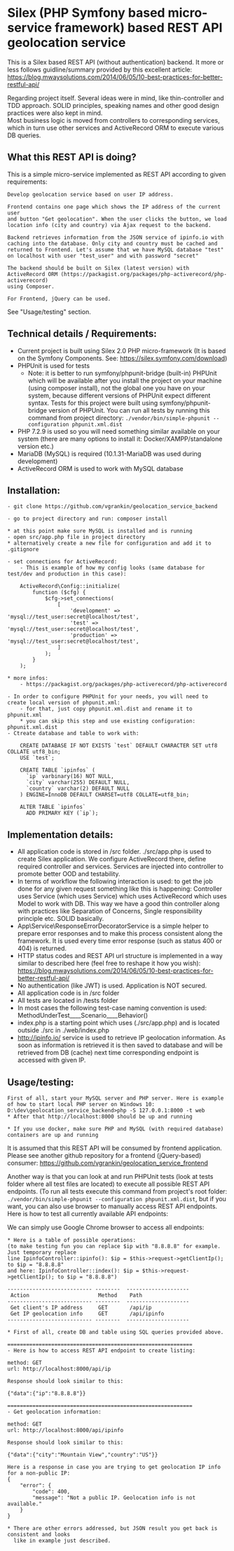 # Silex (PHP Symfony based micro-service framework) based REST API geolocation service

This is a Silex based REST API (without authentication) backend. 
It more or less follows guidline/summary provided by this excellent 
article: https://blog.mwaysolutions.com/2014/06/05/10-best-practices-for-better-restful-api/

Regarding project itself. Several ideas were in mind, like thin-controller and TDD approach. 
SOLID principles, speaking names and other good design 
practices were also kept in mind.  
Most business logic is moved from controllers to corresponding services, 
which in turn use other services and ActiveRecord ORM to execute various DB queries.

## What this REST API is doing?

This is a simple micro-service implemented as REST API according 
to given requirements: 
    
    Develop geolocation service based on user IP address.
    
    Frontend contains one page which shows the IP address of the current user 
    and button "Get geolocation". When the user clicks the button, we load 
    location info (city and country) via Ajax request to the backend.
    
    Backend retrieves information from the JSON service of ipinfo.io with 
    caching into the database. Only city and country must be cached and 
    returned to Frontend. Let's assume that we have MySQL database "test" 
    on localhost with user "test_user" and with password "secret"
    
    The backend should be built on Silex (latest version) with 
    ActiveRecord ORM (https://packagist.org/packages/php-activerecord/php-activerecord) 
    using Composer.
    
    For Frontend, jQuery can be used.

See "Usage/testing" section.

## Technical details / Requirements:
- Current project is built using Silex 2.0 PHP micro-framework
  (It is based on the Symfony Components. See: https://silex.symfony.com/download)
- PHPUnit is used for tests
	* Note: it is better to run symfony/phpunit-bridge (built-in) PHPUnit 
      which will be available after you install the project on your machine (using composer install), 
      not the global one you have on your system, because different versions of PHPUnit expect different syntax. 
      Tests for this project were built using symfony/phpunit-bridge version of PHPUnit. 
      You can run all tests by running this command from project directory: 
      `./vendor/bin/simple-phpunit --configuration phpunit.xml.dist`
- PHP 7.2.9 is used so you will need something similar available on your system 
  (there are many options to install it: Docker/XAMPP/standalone version etc.)
- MariaDB (MySQL) is required (10.1.31-MariaDB was used during development)
- ActiveRecord ORM is used to work with MySQL database

## Installation:
	
    - git clone https://github.com/vgrankin/geolocation_service_backend
    
    - go to project directory and run: composer install
    
    * at this point make sure MySQL is installed and is running	
    - open src/app.php file in project directory
    * alternatively create a new file for configuration and add it to .gitignore
    
    - set connections for ActiveRecord:
        - This is example of how my config looks (same database for test/dev and production in this case): 
        
        ActiveRecord\Config::initialize(
            function ($cfg) {
                $cfg->set_connections(
                    [
                        'development' => 'mysql://test_user:secret@localhost/test',
                        'test' => 'mysql://test_user:secret@localhost/test',
                        'production' => 'mysql://test_user:secret@localhost/test',
                    ]
                );
            }
        );        
        
    * more infos:
        - https://packagist.org/packages/php-activerecord/php-activerecord        
                
    - In order to configure PHPUnit for your needs, you will need to create local version of phpunit.xml:
        - for that, just copy phpunit.xml.dist and rename it to phpunit.xml
        * you can skip this step and use existing configuration: phpunit.xml.dist
    - Ctreate database and table to work with:
    
        CREATE DATABASE IF NOT EXISTS `test` DEFAULT CHARACTER SET utf8 COLLATE utf8_bin;
        USE `test`;
        
        CREATE TABLE `ipinfos` (
          `ip` varbinary(16) NOT NULL,
          `city` varchar(255) DEFAULT NULL,
          `country` varchar(2) DEFAULT NULL
        ) ENGINE=InnoDB DEFAULT CHARSET=utf8 COLLATE=utf8_bin;
        
        ALTER TABLE `ipinfos`
          ADD PRIMARY KEY (`ip`);
          
## Implementation details:

- All application code is stored in /src folder. ./src/app.php is used to create Silex 
application. We configure ActiveRecord there, define required controller and services.
Services are injected into controller to promote better OOD and testability.
- In terms of workflow the following interaction is used: to get the job done for any 
given request something like this is happening: Controller uses Service 
(which uses Service) which uses ActiveRecord which uses Model to work with DB. 
This way we have a good thin controller along with practices like Separation of Concerns, 
Single responsibility principle etc. SOLID basically.
- App\Service\ResponseErrorDecoratorService is a simple helper to prepare error responses 
and to make this process consistent along the framework. It is used every time error 
response (such as status 400 or 404) is returned.
- HTTP status codes and REST API url structure is implemented in a way similar to 
described here (feel free to reshape it how you wish): 
https://blog.mwaysolutions.com/2014/06/05/10-best-practices-for-better-restful-api/
- No authentication (like JWT) is used. Application is NOT secured.
- All application code is in /src folder
- All tests are located in /tests folder
- In most cases the following test-case naming convention is used: MethodUnderTest____Scenario____Behavior()
- index.php is a starting point which uses (./src/app.php) and is located outside ./src in ./web/index.php
- http://ipinfo.io/ service is used to retrieve IP geolocation information. As soon as information is retrieved
  it is then saved to database and will be retrieved from DB (cache) next time corresponding endpoint is 
  accessed with given IP.
     
## Usage/testing:

    First of all, start your MySQL server and PHP server. Here is example of how to start local PHP server on Windows 10:
    D:\dev\geolocation_service_backend>php -S 127.0.0.1:8000 -t web
    * After that http://localhost:8000 should be up and running
    
    * If you use docker, make sure PHP and MySQL (with required database) containers are up and running

It is assumed that this REST API will be consumed by frontend application. Please see another github repository
for a frontend (jQuery-based) consumer: https://github.com/vgrankin/geolocation_service_frontend

Another way is that you can look at and run PHPUnit tests (look at tests folder where all test files are located) 
to execute all possible REST API endpoints. (To run all tests execute this command from project's root folder: 
`./vendor/bin/simple-phpunit --configuration phpunit.xml.dist`, but if you want, you can also use browser to 
manually access REST API endpoints. Here is how to test all currently available API endpoints:
    
We can simply use Google Chrome browser to access all endpoints:

    * Here is a table of possible operations:
    (to make testing fun you can replace $ip with "8.8.8.8" for example. Just temporary replace
    line IpinfoController::ipinfo(): $ip = $this->request->getClientIp(); to $ip = "8.8.8.8"
    and here: IpinfoController::index(): $ip = $this->request->getClientIp(); to $ip = "8.8.8.8")
    
    --------------------------- --------  -------------------- 
     Action                      Method    Path                
    --------------------------- --------  --------------------  
     Get client's IP address     GET       /api/ip
     Get IP geolocation info     GET       /api/ipinfo     
    --------------------------- --------  --------------------     
    
    * First of all, create DB and table using SQL queries provided above.
    
    ===========================================================    
    - Here is how to access REST API endpoint to create listing:
    
    method: GET
    url: http://localhost:8000/api/ip            
    
    Response should look similar to this:
    
    {"data":{"ip":"8.8.8.8"}}     
    
    ===========================================================
    - Get geolocation information:      
    
    method: GET
    url: http://localhost:8000/api/ipinfo
        
    Response should look similar to this:
    
    {"data":{"city":"Mountain View","country":"US"}}                
    
    Here is a response in case you are trying to get geolocation IP info for a non-public IP:    
    {
        "error": {
            "code": 400,
            "message": "Not a public IP. Geolocation info is not available."
        }
    }
    
    * There are other errors addressed, but JSON result you get back is consistent and looks 
      like in example just described.
